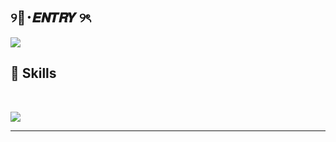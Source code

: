 ## ୨🦇･𝑬𝑵𝑻𝑹𝒀 ୨ৎ

<img src="https://pl.pinterest.com/pin/23151385579900983/">

## 🔌 Skills

<br>

<p allign="center">
<img src="https://skillicons.dev/icons?i=cs,python,html,css,c,cpp,js,ts,lua,vscode,ps,pr" />
</p>




<hr>
